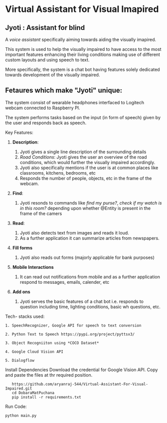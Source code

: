 # Virtual Assistant for Visual Imapired 

## **Jyoti** : Assistant for blind

A *voice assistant* specifically aiming towards aiding the visually imapired.

This system is used to help the visually impaired to have access to the most important features enhancing their living conditions making use of different custom layouts and using speech to text.

More specifically, the system is a chat bot having features solely dedicated towards development of the visually impaired.

## Fetaures which make "Jyoti" unique:

The system consist of wearable headphones interfaced to Logitech webcam connected to Raspberry PI.

The system performs tasks based on the input (in form of speech) given by the user and responds back as speech.

Key Features:

1. **Description**:
  
    1. Jyoti gives a single line description of the surrounding details
    2. *Road Conditions*: Jyoti gives the user an overview of the road conditions, which would further the visually impaired accordingly.
    3. Jyoti also specifically mentions if the user is at common places like classrooms, kitchens, bedrooms, etc
    4. Responds the number of people, objects, etc in the frame of the webcam.

2. **Find**:

    1. Jyoti resonds to commands like *find my purse?*, *check if my watch is in this room?* depending upon whether @Entity is present in the frame of the camers
  
3. **Read**:

    1. Jyoti also detects text from images and reads it loud.
    2. As a further application it can summarize articles from newspapers. 
    
4. **Fill forms**
    
    1. Jyoti also reads out forms (majorly applicable for bank purposes)
    
5. **Mobile Interactions**

    1. It can read out notifications from mobile and as a further application respond to messages, emails, calender, etc
    
6. **Add ons**

    1. Jyoti serves the basic features of a chat bot i.e. responds to question including time, lighting conditions, basic wh questions, etc.
    
    
Tech- stacks used:

    1. SpeechRecognizer, Google API for speech to text conversion
    
    2. Python Text to Speech https://pypi.org/project/pyttsx3/
    
    3. Object Recogniiton using *COCO Dataset*
    
    4. Google Cloud Vision API 
    
    5. Dialogflow
            
 Install Dependencies
 Download the credential for Google Vision API.
 Copy and paste the files at thr required position.
 
 ```
    https://github.com/aryanraj-544/Virtual-Assistant-For-Visual-Impaired.git
    cd DobaraMatPuchana
    pip install -r requirements.txt
 ```
 
 Run Code:
 
 ```
 python main.py
 ```
